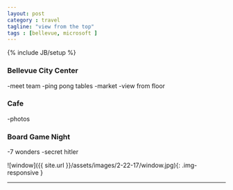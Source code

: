 ```yaml
---
layout: post
category : travel
tagline: "view from the top"
tags : [bellevue, microsoft ]
---
```

{% include JB/setup %}

### Bellevue City Center

-meet team
-ping pong tables
-market
-view from floor


### Cafe

-photos

### Board Game Night

-7 wonders
-secret hitler

![window]({{ site.url }}/assets/images/2-22-17/window.jpg){: .img-responsive }


---
